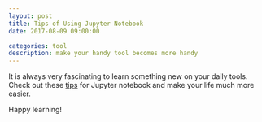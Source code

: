 ```yaml
---
layout: post
title: Tips of Using Jupyter Notebook
date: 2017-08-09 09:00:00

categories: tool
description: make your handy tool becomes more handy
---
```


It is always very fascinating to learn something new on your daily tools. Check out these
[tips](https://www.dataquest.io/blog/jupyter-notebook-tips-tricks-shortcuts/) for Jupyter notebook and make your life much more easier.

Happy learning! 
